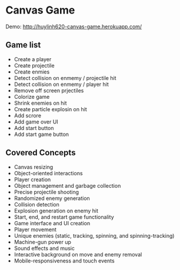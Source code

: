 # Canvas Game

Demo: http://huylinh620-canvas-game.herokuapp.com/

## Game list

 - Create a player
 - Create projectile
 - Create enmies
 - Detect collision on enmemy / projectile hit
 - Detect collision on enmemy / player hit
 - Remove off screen prjectiles
 - Colorize game
 - Shrink enemies on hit
 - Create particle explosin on hit
 - Add scrore
 - Add game over UI
 - Add start button
 - Add start game button

## Covered Concepts

 - Canvas resizing
 - Object-oriented interactions
 - Player creation
 - Object management and garbage collection
 - Precise projectile shooting
 - Randomized enemy generation
 - Collision detection
 - Explosion generation on enemy hit
 - Start, end, and restart game functionality
 - Game interface and UI creation
 - Player movement
 - Unique enemies (static, tracking, spinning, and spinning-tracking)
 - Machine-gun power up
 - Sound effects and music
 - Interactive background on move and enemy removal
 - Mobile-responsiveness and touch events
